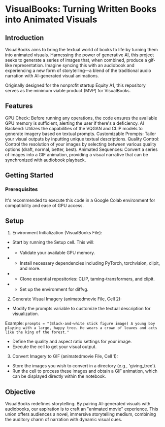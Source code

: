 # VisualBooks: Turning Written Books into Animated Visuals
## Introduction
VisualBooks aims to bring the textual world of books to life by turning them into animated visuals. Harnessing the power of generative AI, this project seeks to generate a series of images that, when combined, produce a gif-like representation. Imagine syncing this with an audiobook and experiencing a new form of storytelling—a blend of the traditional audio narration with AI-generated visual animations.

Originally designed for the nonprofit startup Equity A1, this repository serves as the minimum viable product (MVP) for VisualBooks.

## Features
GPU Check: Before running any operations, the code ensures the available GPU memory is sufficient, alerting the user if there's a deficiency.
AI Backend: Utilizes the capabilities of the VQGAN and CLIP models to generate imagery based on textual prompts.
Customizable Prompts: Tailor your visual outputs by inputting unique textual descriptions.
Quality Control: Control the resolution of your images by selecting between various quality options (draft, normal, better, best).
Animated Sequences: Convert a series of images into a GIF animation, providing a visual narrative that can be synchronized with audiobook playback.
## Getting Started
### Prerequisites
It's recommended to execute this code in a Google Colab environment for compatibility and ease of GPU access.

## Setup
1. Environment Initialization (VisualBooks File):

- Start by running the Setup cell. This will:
- - Validate your available GPU memory.
- - Install necessary dependencies including PyTorch, torchvision, clipit, and more.
- - Clone essential repositories: CLIP, taming-transformers, and clipit.
- - Set up the environment for diffvg.
2. Generate Visual Imagery (animatedmovie File, Cell 2):

- Modify the prompts variable to customize the textual description for visualization.  

Example:
`prompts = "(Black-and-white stick figure image) A young boy playing with a large, happy tree. He wears a crown of leaves and acts like the king of the forest."`
- Define the quality and aspect ratio settings for your image.
- Execute the cell to get your visual output.
3. Convert Imagery to GIF (animatedmovie File, Cell 1):

- Store the images you wish to convert in a directory (e.g., 'giving_tree').
- Run the cell to process these images and obtain a GIF animation, which can be displayed directly within the notebook.
## Objective
VisualBooks redefines storytelling. By pairing AI-generated visuals with audiobooks, our aspiration is to craft an "animated movie" experience. This union offers audiences a novel, immersive storytelling medium, combining the auditory charm of narration with dynamic visual cues.
